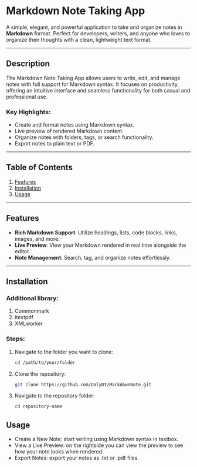 # Markdown Note Taking App

A simple, elegant, and powerful application to take and organize notes in **Markdown** format. Perfect for developers, writers, and anyone who loves to organize their thoughts with a clean, lightweight text format.

---

## Description

The Markdown Note Taking App allows users to write, edit, and manage notes with full support for Markdown syntax. It focuses on productivity, offering an intuitive interface and seamless functionality for both casual and professional use.

### Key Highlights:
- Create and format notes using Markdown syntax.
- Live preview of rendered Markdown content.
- Organize notes with folders, tags, or search functionality.
- Export notes to plain text or PDF.


---

## Table of Contents
1. [Features](#features)
2. [Installation](#installation)
3. [Usage](#usage)

---

## Features

- **Rich Markdown Support**: Utilize headings, lists, code blocks, links, images, and more.
- **Live Preview**: View your Markdown rendered in real time alongside the editor.
- **Note Management**: Search, tag, and organize notes effortlessly.

---

## Installation

### Additional library:
1. Commonmark
2. itextpdf
3. XMLworker

### Steps:
1. Navigate to the folder you want to clone:
   ```bash
   cd /path/to/your/folder
2. Clone the repository:
   ```bash
   git clone https://github.com/DalyDY/MarkdownNote.git
3. Navigate to the repository folder:
   ```bash
   cd repository-name
## Usage
- Create a New Note: start writing using Markdown syntax in textbox.
- View a Live Preview: on the rightside you can view the preview to see how your note looks when rendered.
- Export Notes: export your notes as .txt or .pdf files.
   
